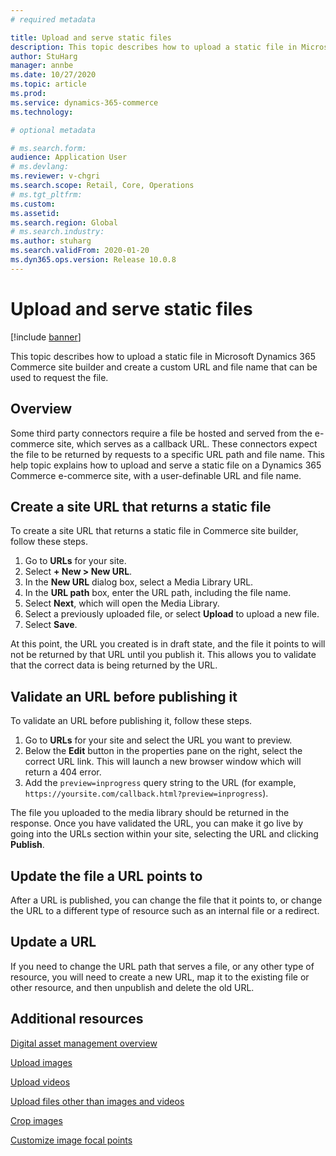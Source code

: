 ```yaml
---
# required metadata

title: Upload and serve static files 
description: This topic describes how to upload a static file in Microsoft Dynamics 365 Commerce site builder and create a custom URL and file name that can be used to request the file.
author: StuHarg
manager: annbe
ms.date: 10/27/2020
ms.topic: article
ms.prod: 
ms.service: dynamics-365-commerce
ms.technology: 

# optional metadata

# ms.search.form: 
audience: Application User
# ms.devlang: 
ms.reviewer: v-chgri
ms.search.scope: Retail, Core, Operations
# ms.tgt_pltfrm: 
ms.custom: 
ms.assetid: 
ms.search.region: Global
# ms.search.industry: 
ms.author: stuharg
ms.search.validFrom: 2020-01-20
ms.dyn365.ops.version: Release 10.0.8
---
```

# Upload and serve static files

[!include [banner](../includes/banner.md)]

This topic describes how to upload a static file in Microsoft Dynamics 365 Commerce site builder and create a custom URL and file name that can be used to request the file.

## Overview

Some third party connectors require a file be hosted and served from the e-commerce site, which serves as a callback URL. These connectors expect the file to be returned by requests to a specific URL path and file name. This help topic explains how to upload and serve a static file on a Dynamics 365 Commerce e-commerce site, with a user-definable URL and file name. 

## Create a site URL that returns a static file

To create a site URL that returns a static file in Commerce site builder, follow these steps.

1. Go to **URLs** for your site.
1. Select **+ New \> New URL**.
2. In the **New URL** dialog box, select a Media Library URL.
3. In the **URL path** box, enter the URL path, including the file name.
4. Select **Next**, which will open the Media Library.
5. Select a previously uploaded file, or select **Upload** to upload a new file.
6. Select **Save**.

At this point, the URL you created is in draft state, and the file it points to will not be returned by that URL until you publish it. This allows you to validate that the correct data is being returned by the URL. 

## Validate an URL before publishing it

To validate an URL before publishing it, follow these steps.

1. Go to **URLs** for your site and select the URL you want to preview.
2. Below the **Edit** button in the properties pane on the right, select the correct URL link. This will launch a new browser window which will return a 404 error.
3. Add the `preview=inprogress` query string to the URL (for example, `https://yoursite.com/callback.html?preview=inprogress`).

The file you uploaded to the media library should be returned in the response. Once you have validated the URL, you can make it go live by going into the URLs section within your site, selecting the URL and clicking **Publish**.

## Update the file a URL points to

After a URL is published, you can change the file that it points to, or change the URL to a different type of resource such as an internal file or a redirect. 

## Update a URL

If you need to change the URL path that serves a file, or any other type of resource, you will need to create a new URL, map it to the existing file or other resource, and then unpublish and delete the old URL. 

## Additional resources

[Digital asset management overview](dam-overview.md)

[Upload images](dam-upload-images.md)

[Upload videos](dam-upload-video.md)

[Upload files other than images and videos](dam-upload-files.md)

[Crop images](dam-crop-images.md)

[Customize image focal points](dam-custom-focal-point.md)
